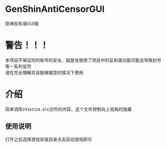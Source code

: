 # GenShinAntiCensorGUI
原神反和谐GUI版  

# 警告！！！
本项目不保证你的账号的安全，就是说使用了项目中的反和谐功能可能会导致封号等一系列惩罚  
请在完全理解并且能够接受的情况下使用  

# 介绍
简单消除`29342328.blk`文件的内容，这个文件控制向上视角的隐藏  

## 使用说明
打开之后选择游戏安装目录点击启动游戏即可  

